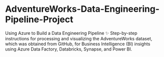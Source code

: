 # AdventureWorks-Data-Engineering-Pipeline-Project
Using Azure to Build a Data Engineering Pipeline ✨ Step-by-step instructions for processing and visualizing the AdventureWorks dataset, which was obtained from GitHub, for Business Intelligence (BI) insights using Azure Data Factory, Databricks, Synapse, and Power BI.

